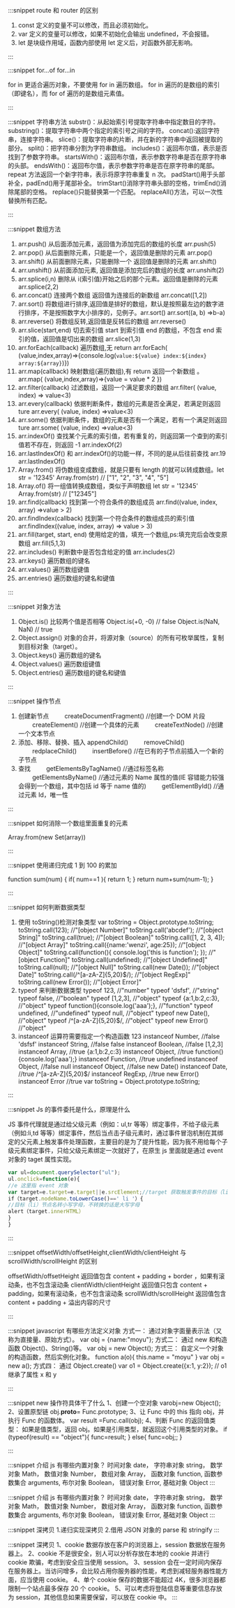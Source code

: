 :::snippet route 和 router 的区别

1. const 定义的变量不可以修改，而且必须初始化。
2. var 定义的变量可以修改，如果不初始化会输出 undefined，不会报错。
3. let 是块级作用域，函数内部使用 let 定义后，对函数外部无影响。

:::

:::snippet for...of for...in

for in 更适合遍历对象，不要使用 for in 遍历数组。
for in 遍历的是数组的索引（即键名），而 for of 遍历的是数组元素值。

:::

:::snippet 字符串方法
substr()：从起始索引号提取字符串中指定数目的字符。
substring()：提取字符串中两个指定的索引号之间的字符。
concat():返回字符串，连接字符串。
slice()：提取字符串的片断，并在新的字符串中返回被提取的部分。
split()：把字符串分割为字符串数组。
includes()：返回布尔值，表示是否找到了参数字符串。
startsWith()：返回布尔值，表示参数字符串是否在原字符串的头部。
endsWith()：返回布尔值，表示参数字符串是否在原字符串的尾部。
repeat 方法返回一个新字符串，表示将原字符串重复 n 次。
padStart()用于头部补全，padEnd()用于尾部补全。
trimStart()消除字符串头部的空格，trimEnd()消除尾部的空格。
replace()只能替换第一个匹配。
replaceAll()方法，可以一次性替换所有匹配。

:::

:::snippet 数组方法

1. arr.push() 从后面添加元素，返回值为添加完后的数组的长度 arr.push(5)
2. arr.pop() 从后面删除元素，只能是一个，返回值是删除的元素 arr.pop()
3. arr.shift() 从前面删除元素，只能删除一个 返回值是删除的元素 arr.shift()
4. arr.unshift() 从前面添加元素, 返回值是添加完后的数组的长度 arr.unshift(2)
5. arr.splice(i,n) 删除从 i(索引值)开始之后的那个元素。返回值是删除的元素 arr.splice(2,2)
6. arr.concat() 连接两个数组 返回值为连接后的新数组 arr.concat([1,2])
7. arr.sort() 将数组进行排序,返回值是排好的数组，默认是按照最左边的数字进行排序，不是按照数字大小排序的，见例子。arr.sort() arr.sort((a, b) =>b-a)
8. arr.reverse() 将数组反转,返回值是反转后的数组 arr.reverse()
9. arr.slice(start,end) 切去索引值 start 到索引值 end 的数组，不包含 end 索引的值，返回值是切出来的数组 arr.slice(1,3)
10. arr.forEach(callback) 遍历数组,无 return arr.forEach( (value,index,array)=>{console.log(`value:${value} index:${index} array:${array}`)})
11. arr.map(callback) 映射数组(遍历数组),有 return 返回一个新数组 。 arr.map( (value,index,array)=>{value = value \* 2 })
12. arr.filter(callback) 过滤数组，返回一个满足要求的数组 arr.filter( (value, index) => value<3)
13. arr.every(callback) 依据判断条件，数组的元素是否全满足，若满足则返回 ture arr.every( (value, index) =>value<3)
14. arr.some() 依据判断条件，数组的元素是否有一个满足，若有一个满足则返回 ture arr.some( (value, index) =>value<3)
15. arr.indexOf() 查找某个元素的索引值，若有重复的，则返回第一个查到的索引值若不存在，则返回 -1 arr.indexOf(2)
16. arr.lastIndexOf() 和 arr.indexOf()的功能一样，不同的是从后往前查找 arr.19 arr.lastIndexOf()
17. Array.from() 将伪数组变成数组，就是只要有 length 的就可以转成数组。let str = '12345' Array.from(str) // ["1", "2", "3", "4", "5"]
18. Array.of() 将一组值转换成数组，类似于声明数组 let str = '12345' Array.from(str) // ["12345"]
19. arr.find(callback) 找到第一个符合条件的数组成员 arr.find((value, index, array) =>value > 2)
20. arr.findIndex(callback) 找到第一个符合条件的数组成员的索引值 arr.findIndex((value, index, array) => value > 3)
21. arr.fill(target, start, end) 使用给定的值，填充一个数组,ps:填充完后会改变原数组 arr.fill(5,1,3)
22. arr.includes() 判断数中是否包含给定的值 arr.includes(2)
23. arr.keys() 遍历数组的键名
24. arr.values() 遍历数组键值
25. arr.entries() 遍历数组的键名和键值

:::

:::snippet 对象方法

1. Object.is() 比较两个值是否相等 Object.is(+0, -0) // false Object.is(NaN, NaN) // true
2. Object.assign() 对象的合并，将源对象（source）的所有可枚举属性，复制到目标对象（target）。
3. Object.keys() 遍历数组的键名
4. Object.values() 遍历数组键值
5. Object.entries() 遍历数组的键名和键值

:::

:::snippet 操作节点

1. 创建新节点
   　　 createDocumentFragment() //创建一个 DOM 片段
   　　 createElement() //创建一个具体的元素
   　　 createTextNode() //创建一个文本节点
2. 添加、移除、替换、插入
   appendChild()
   　　 removeChild()
   　　 redplaceChild()
   　　 insertBefore() //在已有的子节点前插入一个新的子节点
3. 查找
   　　 getElementsByTagName() //通过标签名称
   　　 getElementsByName() //通过元素的 Name 属性的值(IE 容错能力较强会得到一个数组，其中包括 id 等于 name 值的)
   　　 getElementById() //通过元素 Id，唯一性

:::

:::snippet 如何消除一个数组里面重复的元素

Array.from(new Set(array))

:::

:::snippet 使用递归完成 1 到 100 的累加

function sum(num) {
if( num==1 ){
return 1;
}
return num+sum(num-1);
}

:::

:::snippet 如何判断数据类型

1. 使用 toString()检测对象类型
   var toString = Object.prototype.toString;
   toString.call(123); //"[object Number]"
   toString.call('abcdef'); //"[object String]"
   toString.call(true); //"[object Boolean]"
   toString.call([1, 2, 3, 4]); //"[object Array]"
   toString.call({name:'wenzi', age:25}); //"[object Object]"
   toString.call(function(){ console.log('this is function'); }); //"[object Function]"
   toString.call(undefined); //"[object Undefined]"
   toString.call(null); //"[object Null]"
   toString.call(new Date()); //"[object Date]"
   toString.call(/^[a-zA-Z]{5,20}\$/); //"[object RegExp]"
   toString.call(new Error()); //"[object Error]"
2. typeof 来判断数据类型
   typeof 123, //"number"
   typeof 'dsfsf', //"string"
   typeof false, //"boolean"
   typeof [1,2,3], //"object"
   typeof {a:1,b:2,c:3}, //"object"
   typeof function(){console.log('aaa');}, //"function"
   typeof undefined, //"undefined"
   typeof null, //"object"
   typeof new Date(), //"object"
   typeof /^[a-zA-Z]{5,20}\$/, //"object"
   typeof new Error() //"object"
3. instanceof 运算符需要指定一个构造函数
   123 instanceof Number, //false
   'dsfsf' instanceof String, //false
   false instanceof Boolean, //false
   [1,2,3] instanceof Array, //true
   {a:1,b:2,c:3} instanceof Object, //true
   function(){console.log('aaa');} instanceof Function, //true
   undefined instanceof Object, //false
   null instanceof Object, //false
   new Date() instanceof Date, //true
   /^[a-zA-Z]{5,20}\$/ instanceof RegExp, //true
   new Error() instanceof Error //true
   var toString = Object.prototype.toString;

:::

:::snippet Js 的事件委托是什么，原理是什么

JS 事件代理就是通过给父级元素（例如：ul,tr 等等）绑定事件，不给子级元素（例如:li,td 等等）绑定事件，然后当点击子级元素时，通过事件冒泡机制在其绑定的父元素上触发事件处理函数，主要目的是为了提升性能，因为我不用给每个子级元素绑定事件，只给父级元素绑定一次就好了，在原生 js 里面就是通过 event 对象的 taget 属性实现。

```javascript
var ul=document.querySelector("ul");
ul.onclick=function(e){
//e 这里指 event 对象
var target=e.target=e.target||e.srcElement;//target 获取触发事件的目标（li）
if（target.nodeName.toLowerCase()==' li '）{
//目标（li）节点名转小写字母，不转换的话是大写字母
alert（target.innerHTML）
}
}
```

:::

:::snippet offsetWidth/offsetHeight,clientWidth/clientHeight 与 scrollWidth/scrollHeight 的区别

offsetWidth/offsetHeight 返回值包含 content + padding + border ，如果有滚动条，也不包含滚动条
clientWidth/clientHeight 返回值只包含 content + padding，如果有滚动条，也不包含滚动条
scrollWidth/scrollHeight 返回值包含 content + padding + 溢出内容的尺寸

:::

:::snippet javascript 有哪些方法定义对象
方式一：
通过对象字面量表示法（又称为直接量、原始方式）。
var obj = {name:"moyu"};
方式二：
通过 new 和构造函数 Object()、String()等。
var obj = new Object();
方式三：
自定义一个对象的构造函数，然后实例化对象。
function a(o){
this.name = "moyu"
}
var obj = new a();
方式四：
通过 Object.create()
var o1 = Object.create({x:1, y:2}); // o1 继承了属性 x 和 y

:::

:::snippet new 操作符具体干了什么
1、创建一个空对象
varobj=new Object();
2、设置原型链
obj.**proto**= Func.prototype;
3、让 Func 中的 this 指向 obj，并执行 Func 的函数体。
var result =Func.call(obj);
4、判断 Func 的返回值类型：
如果是值类型，返回 obj。如果是引用类型，就返回这个引用类型的对象。
if (typeof(result) == "object"){
func=result;
}
else{
func=obj;;
}

:::

:::snippet 介绍 js 有哪些内置对象？
时间对象 date，
字符串对象 string，
数学对象 Math，
数值对象 Number，
数组对象 Array，
函数对象 function,
函数参数集合 arguments,
布尔对象 Boolean，
错误对象 Error,
基础对象 Object
:::

:::snippet 介绍 js 有哪些内置对象？
时间对象 date，
字符串对象 string，
数学对象 Math，
数值对象 Number，
数组对象 Array，
函数对象 function,
函数参数集合 arguments,
布尔对象 Boolean，
错误对象 Error,
基础对象 Object
:::

:::snippet 深拷贝 1.递归实现深拷贝 2.借用 JSON 对象的 parse 和 stringify
:::

:::snippet 深拷贝
1、cookie 数据存放在客户的浏览器上，session 数据放在服务器上。
2、cookie 不是很安全，别人可以分析存放在本地的 cookie 并进行 cookie 欺骗，考虑到安全应当使用 session。
3、session 会在一定时间内保存在服务器上。当访问增多，会比较占用你服务器的性能，考虑到减轻服务器性能方面，应当使用 cookie。
4、单个 cookie 保存的数据不能超过 4K，很多浏览器都限制一个站点最多保存 20 个 cookie。
5、可以考虑将登陆信息等重要信息存放为 session，其他信息如果需要保留，可以放在 cookie 中。
:::
